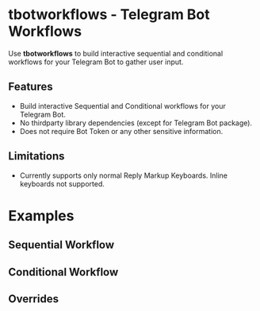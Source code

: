 # tbotworkflows - Telegram Bot Workflows
Use **tbotworkflows** to build interactive sequential and conditional workflows for your Telegram Bot to gather user input.

## Features
- Build interactive Sequential and Conditional workflows for your Telegram Bot.
- No thirdparty library dependencies (except for Telegram Bot package).
- Does not require Bot Token or any other sensitive information.

## Limitations
- Currently supports only normal Reply Markup Keyboards. Inline keyboards not supported.

# Examples
## Sequential Workflow

## Conditional Workflow

## Overrides
